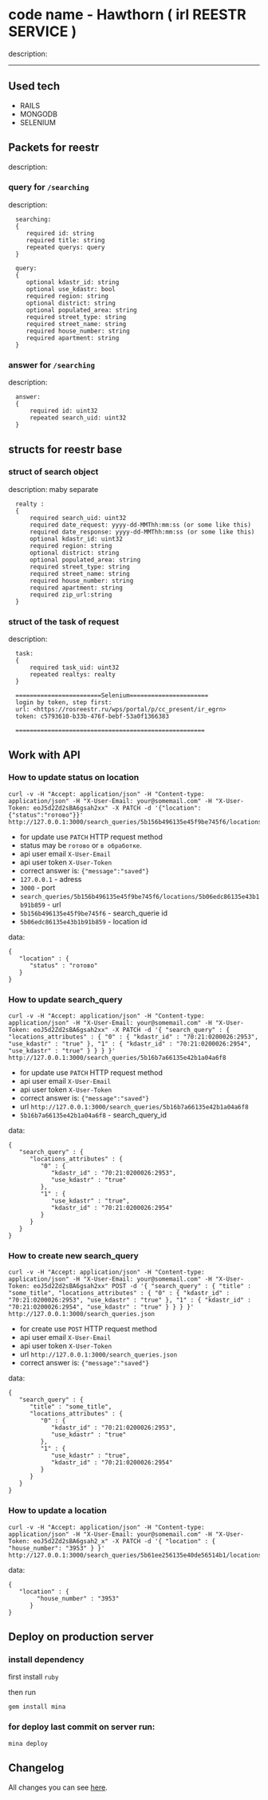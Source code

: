 # code name - Hawthorn ( irl REESTR SERVICE )

  description:

* * *

## Used tech

-   RAILS
-   MONGODB
-   SELENIUM

## Packets for reestr

  description:

### query for `/searching`

  description:

      searching:
      {
         required id: string
         required title: string
         repeated querys: query
      }

      query:
      {
         optional kdastr_id: string
         optional use_kdastr: bool
         required region: string
         optional district: string
         optional populated_area: string
         required street_type: string
         required street_name: string
         required house_number: string
         required apartment: string
      }

### answer for `/searching`

  description:

      answer:
      {
          required id: uint32
          repeated search_uid: uint32
      }

## structs for reestr base

### struct of search object

  description: maby separate

      realty :
      {
          required search_uid: uint32
          required date_request: yyyy-dd-MMThh:mm:ss (or some like this)
          required date_response: yyyy-dd-MMThh:mm:ss (or some like this)
          optional kdastr_id: uint32
          required region: string
          optional district: string
          optional populated_area: string
          required street_type: string
          required street_name: string
          required house_number: string
          required apartment: string
          required zip_url:string
      }

### struct of the task of request

  description:

      task:
      {
          required task_uid: uint32
          repeated realtys: realty
      }

      ========================Selenium======================
      login by token, step first:
      url: <https://rosreestr.ru/wps/portal/p/cc_present/ir_egrn>
      token: c5793610-b33b-476f-bebf-53a0f1366383

      =====================================================

## Work with API

### How to update status on **location**

    curl -v -H "Accept: application/json" -H "Content-type: application/json" -H "X-User-Email: your@somemail.com" -H "X-User-Token: eoJ5d2Zd2sBA6gsah2xx" -X PATCH -d '{"location":{"status":"готово"}}' http://127.0.0.1:3000/search_queries/5b156b496135e45f9be745f6/locations/5b06edc86135e43b1b91b859

-   for update use `PATCH` HTTP request method
-   status may be `готово` or `в обработке`.
-   api user email `X-User-Email`
-   api user token `X-User-Token`
-   correct answer is: `{"message":"saved"}`
-   `127.0.0.1` - adress
-   `3000` - port
-   `search_queries/5b156b496135e45f9be745f6/locations/5b06edc86135e43b1b91b859` - url
-   `5b156b496135e45f9be745f6` - search_querie id
-   `5b06edc86135e43b1b91b859` - location id

data:

    {
       "location" : {
          "status" : "готово"
       }
    }

### How to update **search_query**

    curl -v -H "Accept: application/json" -H "Content-type: application/json" -H "X-User-Email: your@somemail.com" -H "X-User-Token: eoJ5d2Zd2sBA6gsah2xx" -X PATCH -d '{ "search_query" : { "locations_attributes" : { "0" : { "kdastr_id" : "70:21:0200026:2953", "use_kdastr" : "true" }, "1" : { "kdastr_id" : "70:21:0200026:2954", "use_kdastr" : "true" } } } }' http://127.0.0.1:3000/search_queries/5b16b7a66135e42b1a04a6f8

-   for update use `PATCH` HTTP request method
-   api user email `X-User-Email`
-   api user token `X-User-Token`
-   correct answer is: `{"message":"saved"}`
-   url `http://127.0.0.1:3000/search_queries/5b16b7a66135e42b1a04a6f8`
-   `5b16b7a66135e42b1a04a6f8` - search_query_id

data:

    {
       "search_query" : {
          "locations_attributes" : {
             "0" : {
                "kdastr_id" : "70:21:0200026:2953",
                "use_kdastr" : "true"
             },
             "1" : {
                "use_kdastr" : "true",
                "kdastr_id" : "70:21:0200026:2954"
             }
          }
       }
    }

### How to create new **search_query**

    curl -v -H "Accept: application/json" -H "Content-type: application/json" -H "X-User-Email: your@somemail.com" -H "X-User-Token: eoJ5d2Zd2sBA6gsah2xx" POST -d '{ "search_query" : { "title" : "some_title", "locations_attributes" : { "0" : { "kdastr_id" : "70:21:0200026:2953", "use_kdastr" : "true" }, "1" : { "kdastr_id" : "70:21:0200026:2954", "use_kdastr" : "true" } } } }' http://127.0.0.1:3000/search_queries.json

-   for create use `POST` HTTP request method
-   api user email `X-User-Email`
-   api user token `X-User-Token`
-   url `http://127.0.0.1:3000/search_queries.json`
-   correct answer is: `{"message":"saved"}`

data:

    {
       "search_query" : {
          "title" : "some_title",
          "locations_attributes" : {
             "0" : {
                "kdastr_id" : "70:21:0200026:2953",
                "use_kdastr" : "true"
             },
             "1" : {
                "use_kdastr" : "true",
                "kdastr_id" : "70:21:0200026:2954"
             }
          }
       }
    }

### How to update a **location**

    curl -v -H "Accept: application/json" -H "Content-type: application/json" -H "X-User-Email: your@somemail.com" -H "X-User-Token: eoJ5d2Zd2sBA6gsah2_x" -X PATCH -d '{ "location" : { "house_number": "3953" } }' http://127.0.0.1:3000/search_queries/5b61ee256135e40de56514b1/locations/5b61ee256135e40de56514af.json

data:

    {
       "location" : {
            "house_number" : "3953"
          }
    }

## Deploy on **production server**

### install dependency

first install `ruby`

then run

    gem install mina

### for deploy last commit on server run:

    mina deploy

## Changelog

All changes you can see [here](CHANGELOG.md).
